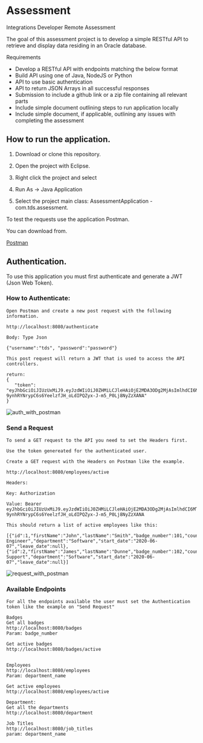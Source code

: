 # Assessment
 
Integrations Developer Remote Assessment

The goal of this assessment project is to develop a simple RESTful API to retrieve and display data
residing in an Oracle database.

Requirements
- Develop a RESTful API with endpoints matching the below format
- Build API using one of Java, NodeJS or Python
- API to use basic authentication
- API to return JSON Arrays in all successful responses
- Submission to include a github link or a zip file containing all relevant parts
- Include simple document outlining steps to run application locally
- Include simple document, if applicable, outlining any issues with completing the assessment

## How to run the application.

1. Download or clone this repository.

2. Open the project with Eclipse.

3. Right click the project and select 

4. Run As -> Java Application

5. Select the project main class: AssessmentApplication - com.tds.assessment.


To test the requests use the application Postman.

You can download from. 

[Postman](https://www.postman.com/)


## Authentication.

To use this application you must first authenticate and generate a JWT (Json Web Token).

### How to Authenticate:

    Open Postman and create a new post request with the following information.

    http://localhost:8080/authenticate

    Body: Type Json
   
    {"username":"tds", "password":"password"}

    This post request will return a JWT that is used to access the API controllers.

    return:
    {
       "token": "eyJhbGciOiJIUzUxMiJ9.eyJzdWIiOiJ0ZHMiLCJleHAiOjE2MDA3ODg2MjAsImlhdCI6MTYwMDc3MDYyMH0.nTZ_qj468jDlUbaz1LALLMgm05EJ5_vH2n-9ynhRYNrypC6s6YeelzfJH_oLdIPQZyx-J-m5_P0Lj8NyZzXANA"
    }

![auth_with_postman](https://i.ibb.co/VVM9Jr6/postman-authenticate.png)


### Send a Request

    To send a GET request to the API you need to set the Headers first.

    Use the token genereated for the authenticated user.

    Create a GET request with the Headers on Postman like the example.

    http://localhost:8080/employees/active

    Headers:

    Key: Authorization

    Value: Bearer eyJhbGciOiJIUzUxMiJ9.eyJzdWIiOiJ0ZHMiLCJleHAiOjE2MDA3ODg2MjAsImlhdCI6MTYwMDc3MDYyMH0.nTZ_qj468jDlUbaz1LALLMgm05EJ5_vH2n-9ynhRYNrypC6s6YeelzfJH_oLdIPQZyx-J-m5_P0Lj8NyZzXANA

    This should return a list of active employees like this:

    [{"id":1,"firstName":"John","lastName":"Smith","badge_number":101,"country":"irl","job_title_name":"Software Engineer","department":"Software","start_date":"2020-06-07","leave_date":null},{"id":2,"firstName":"James","lastName":"Dunne","badge_number":102,"country":"irl","job_title_name":"Software Support","department":"Software","start_date":"2020-06-07","leave_date":null}]


![request_with_postman](https://i.ibb.co/jVqZmNW/postman-using-token.png)



### Available Endpoints

    For all the endpoints available the user must set the Authentication token like the example on "Send Request"
    
    Badges
    Get all badges
    http://localhost:8080/badges    
    Param: badge_number
    
    Get active badges
    http://localhost:8080/badges/active
    
    
    Employees
    http://localhost:8080/employees
    Param: department_name
    
    Get active employees
    http://localhost:8080/employees/active

    Department:
    Get all the departments
    http://localhost:8080/department

    Job Titles   
    http://localhost:8080/job_titles
    param: department_name

